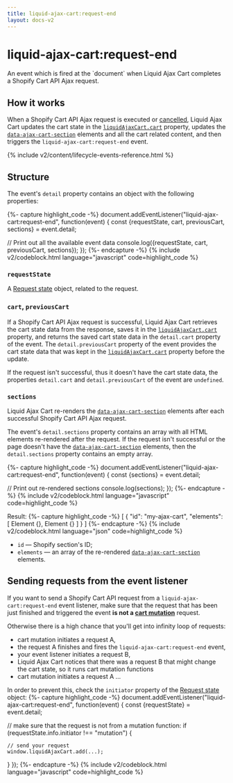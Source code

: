 ```yaml
---
title: liquid-ajax-cart:request-end
layout: docs-v2
---
```


# liquid-ajax-cart:request-end

<p class="lead" markdown="1">
An event which is fired at the `document` when Liquid Ajax Cart completes a Shopify Cart API Ajax request.
</p>

## How it works
When a Shopify Cart API Ajax request is executed or [cancelled](/v2/request-state/#infocancel),
Liquid Ajax Cart updates the cart state in the [`liquidAjaxCart.cart`](/v2/liquid-ajax-cart-cart/) property,
updates the [`data-ajax-cart-section`](/v2/data-ajax-cart-section/) elements and all the cart related content,
and then triggers the `liquid-ajax-cart:request-end` event.

{% include v2/content/lifecycle-events-reference.html %}



## Structure

The event's `detail` property contains an object with the following properties:

{%- capture highlight_code -%}
document.addEventListener("liquid-ajax-cart:request-end", function(event) {
  const {requestState, cart, previousCart, sections} = event.detail;

  // Print out all the available event data
  console.log({requestState, cart, previousCart, sections});
});
{%- endcapture -%}
{% include v2/codeblock.html language="javascript" code=highlight_code %}

### `requestState`

A [Request state](/v2/request-state/) object, related to the request.

### `cart`, `previousCart`

If a Shopify Cart API Ajax request is successful, Liquid Ajax Cart retrieves the cart state data from the response, 
saves it in the [`liquidAjaxCart.cart`](/v2/liquid-ajax-cart-cart/) property, 
and returns the saved cart state data in the `detail.cart` property of the event. 
The `detail.previousCart` property of the event
provides the cart state data that was kept in the [`liquidAjaxCart.cart`](/v2/liquid-ajax-cart-cart/) property 
before the update.

If the request isn't successful, thus it doesn't have the cart state data, the properties `detail.cart` and `detail.previousCart` of the event
are `undefined`.

### `sections`

Liquid Ajax Cart re-renders the [`data-ajax-cart-section`](/v2/data-ajax-cart-section/) elements 
after each successful Shopify Cart API Ajax request.

The event's `detail.sections` property contains an array with all HTML elements re-rendered after the request.
If the request isn't successful or the page doesn't have the [`data-ajax-cart-section`](/v2/data-ajax-cart-section/) elements,
then the `detail.sections` property contains an empty array.

{%- capture highlight_code -%}
document.addEventListener("liquid-ajax-cart:request-end", function(event) {
  const {sections} = event.detail;
  
  // Print out re-rendered sections
  console.log(sections);
});
{%- endcapture -%}
{% include v2/codeblock.html language="javascript" code=highlight_code %}

Result:
{%- capture highlight_code -%}
[
  {
    "id": "my-ajax-cart",
    "elements": [ Element {}, Element {} ]
  }
]
{%- endcapture -%}
{% include v2/codeblock.html language="json" code=highlight_code %}

* `id` — Shopify section's ID;
* `elements` — an array of the re-rendered [`data-ajax-cart-section`](/v2/data-ajax-cart-section/) elements.

## Sending requests from the event listener

If you want to send a Shopify Cart API request from a `liquid-ajax-cart:request-end` event listener, 
make sure that the request that has been just finished and triggered the event **is not a [cart mutation](/v2/cart-mutations/)** request.

Otherwise there is a high chance that you'll get into infinity loop of requests:
* cart mutation initiates a request A,
* the request A finishes and fires the `liquid-ajax-cart:request-end` event,
* your event listener initiates a request B,
* Liquid Ajax Cart notices that there was a request B that might change the cart state, so it runs cart mutation functions
* cart mutation initiates a request A ...

In order to prevent this, check the `initiator` property of the [Request state](/v2/request-state/) object:
{%- capture highlight_code -%}
document.addEventListener("liquid-ajax-cart:request-end", function(event) {
  const {requestState} = event.detail;
  
  // make sure that the request is not from a mutation function:
  if (requestState.info.initiator !== "mutation") {
    
    // send your request
    window.liquidAjaxCart.add(...);
  }
});
{%- endcapture -%}
{% include v2/codeblock.html language="javascript" code=highlight_code %}